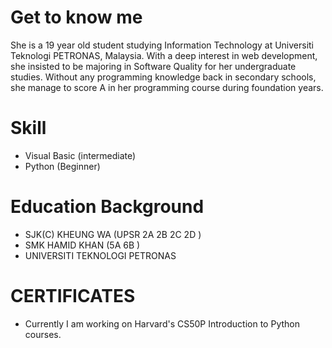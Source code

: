 # Get to know me 
She is a 19 year old student studying Information Technology at Universiti Teknologi PETRONAS, Malaysia. With a deep interest in web development, she insisted to be majoring in Software Quality for her undergraduate studies. Without any programming knowledge back in secondary schools, she manage to score A in her programming course during foundation years. 

# Skill
- Visual Basic (intermediate)
- Python (Beginner)

# Education Background 
- SJK(C) KHEUNG WA (UPSR 2A 2B 2C 2D ) 
- SMK HAMID KHAN (5A 6B )
- UNIVERSITI TEKNOLOGI PETRONAS

# CERTIFICATES 
- Currently I am working on Harvard's CS50P Introduction to Python courses. 



